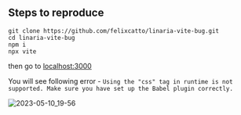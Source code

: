 ## Steps to reproduce

```
git clone https://github.com/felixcatto/linaria-vite-bug.git
cd linaria-vite-bug
npm i
npx vite
```

then go to [localhost:3000](http://localhost:3000)

You will see following error - `Using the "css" tag in runtime is not supported. Make sure you have set up the Babel plugin correctly.`

![2023-05-10_19-56](https://github.com/felixcatto/linaria-vite-bug/assets/6022888/1da390d4-dd5a-4c2f-a58b-195ffa64c87a)
